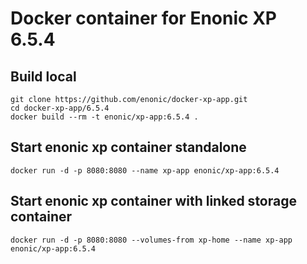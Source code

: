 # Docker container for Enonic XP 6.5.4

## Build local

    git clone https://github.com/enonic/docker-xp-app.git
    cd docker-xp-app/6.5.4
    docker build --rm -t enonic/xp-app:6.5.4 .

## Start enonic xp container standalone

    docker run -d -p 8080:8080 --name xp-app enonic/xp-app:6.5.4

## Start enonic xp container with linked storage container

    docker run -d -p 8080:8080 --volumes-from xp-home --name xp-app enonic/xp-app:6.5.4
